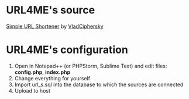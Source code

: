 # URL4ME's source
[Simple URL Shortener](http://url4me.cf) by [VladCiphersky](https://vladciphersky.xyz)

# URL4ME's configuration
1. Open in Notepad++ (or PHPStorm, Sublime Text) and edit files: **config.php**, **index.php**
2. Change everything for yourself
3. Import url_s.sql into the database to which the sources are connected
4. Upload to host
